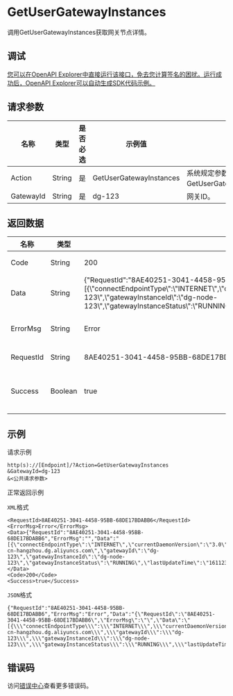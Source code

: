 # GetUserGatewayInstances

调用GetUserGatewayInstances获取网关节点详情。

## 调试

[您可以在OpenAPI Explorer中直接运行该接口，免去您计算签名的困扰。运行成功后，OpenAPI Explorer可以自动生成SDK代码示例。](https://api.aliyun.com/#product=dg&api=GetUserGatewayInstances&type=RPC&version=2019-03-27)

## 请求参数

|名称|类型|是否必选|示例值|描述|
|--|--|----|---|--|
|Action|String|是|GetUserGatewayInstances|系统规定参数。取值：GetUserGatewayInstances。 |
|GatewayId|String|是|dg-123|网关ID。 |

## 返回数据

|名称|类型|示例值|描述|
|--|--|---|--|
|Code|String|200|响应码。 |
|Data|String|\{"RequestId":"8AE40251-3041-4458-95BB-68DE17BDABB6","ErrorMsg":"","Data":"\[\{\\"connectEndpointType\\":\\"INTERNET\\",\\"currentDaemonVersion\\":\\"3.0\\",\\"currentVersion\\":\\"3.0\\",\\"endPoint\\":\\"pub-cn-hangzhou.dg.aliyuncs.com\\",\\"gatewayId\\":\\"dg-123\\",\\"gatewayInstanceId\\":\\"dg-node-123\\",\\"gatewayInstanceStatus\\":\\"RUNNING\\",\\"lastUpdateTime\\":\\"1611232930000\\",\\"localIP\\":\\"172.16.144.173\\",\\"message\\":\\"\\",\\"outputIP\\":\\"172.16.144.173\\"\}\]","Code":"","Success":true\}|返回数据。 |
|ErrorMsg|String|Error|错误信息。 |
|RequestId|String|8AE40251-3041-4458-95BB-68DE17BDABB6|请求ID。 |
|Success|Boolean|true|请求成功标识。 |

## 示例

请求示例

```
http(s)://[Endpoint]/?Action=GetUserGatewayInstances
&GatewayId=dg-123
&<公共请求参数>
```

正常返回示例

`XML`格式

```
<RequestId>8AE40251-3041-4458-95BB-68DE17BDABB6</RequestId>
<ErrorMsg>Error</ErrorMsg>
<Data>{"RequestId":"8AE40251-3041-4458-95BB-68DE17BDABB6","ErrorMsg":"","Data":"[{\"connectEndpointType\":\"INTERNET\",\"currentDaemonVersion\":\"3.0\",\"currentVersion\":\"3.0\",\"endPoint\":\"pub-cn-hangzhou.dg.aliyuncs.com\",\"gatewayId\":\"dg-123\",\"gatewayInstanceId\":\"dg-node-123\",\"gatewayInstanceStatus\":\"RUNNING\",\"lastUpdateTime\":\"1611232930000\",\"localIP\":\"172.16.144.173\",\"message\":\"\",\"outputIP\":\"172.16.144.173\"}]","Code":"","Success":true}</Data>
<Code>200</Code>
<Success>true</Success>
```

`JSON`格式

```
{"RequestId":"8AE40251-3041-4458-95BB-68DE17BDABB6","ErrorMsg":"Error","Data":"{\"RequestId\":\"8AE40251-3041-4458-95BB-68DE17BDABB6\",\"ErrorMsg\":\"\",\"Data\":\"[{\\\"connectEndpointType\\\":\\\"INTERNET\\\",\\\"currentDaemonVersion\\\":\\\"3.0\\\",\\\"currentVersion\\\":\\\"3.0\\\",\\\"endPoint\\\":\\\"pub-cn-hangzhou.dg.aliyuncs.com\\\",\\\"gatewayId\\\":\\\"dg-123\\\",\\\"gatewayInstanceId\\\":\\\"dg-node-123\\\",\\\"gatewayInstanceStatus\\\":\\\"RUNNING\\\",\\\"lastUpdateTime\\\":\\\"1611232930000\\\",\\\"localIP\\\":\\\"172.16.144.173\\\",\\\"message\\\":\\\"\\\",\\\"outputIP\\\":\\\"172.16.144.173\\\"}]\",\"Code\":\"\",\"Success\":true}","Code":"200","Success":"true"}
```

## 错误码

访问[错误中心](https://error-center.aliyun.com/status/product/dg)查看更多错误码。

